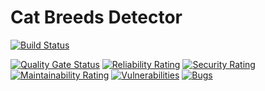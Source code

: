 # Cat Breeds Detector

[![Build Status](https://dev.azure.com/YASoftware/Cat%20breeds%20detector/_apis/build/status/Application%20Pipeline?branchName=master)](https://dev.azure.com/YASoftware/Cat%20breeds%20detector/_build/latest?definitionId=6&branchName=master)

[![Quality Gate Status](https://sonarcloud.io/api/project_badges/measure?project=YASoftware_Cat-breeds-detector&metric=alert_status)](https://sonarcloud.io/summary/new_code?id=YASoftware_Cat-breeds-detector) [![Reliability Rating](https://sonarcloud.io/api/project_badges/measure?project=YASoftware_Cat-breeds-detector&metric=reliability_rating)](https://sonarcloud.io/summary/new_code?id=YASoftware_Cat-breeds-detector) [![Security Rating](https://sonarcloud.io/api/project_badges/measure?project=YASoftware_Cat-breeds-detector&metric=security_rating)](https://sonarcloud.io/summary/new_code?id=YASoftware_Cat-breeds-detector) [![Maintainability Rating](https://sonarcloud.io/api/project_badges/measure?project=YASoftware_Cat-breeds-detector&metric=sqale_rating)](https://sonarcloud.io/summary/new_code?id=YASoftware_Cat-breeds-detector) [![Vulnerabilities](https://sonarcloud.io/api/project_badges/measure?project=YASoftware_Cat-breeds-detector&metric=vulnerabilities)](https://sonarcloud.io/summary/new_code?id=YASoftware_Cat-breeds-detector) [![Bugs](https://sonarcloud.io/api/project_badges/measure?project=YASoftware_Cat-breeds-detector&metric=bugs)](https://sonarcloud.io/summary/new_code?id=YASoftware_Cat-breeds-detector)
